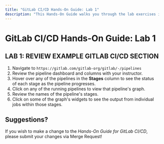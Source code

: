 ```yaml
---
title: "GitLab CI/CD Hands-On Guide: Lab 1"
description: "This Hands-On Guide walks you through the lab exercises in the GitLab CI/CD course."
---
```


# GitLab CI/CD Hands-On Guide: Lab 1


## LAB 1: REVIEW EXAMPLE GITLAB CI/CD SECTION

1. Navigate to `https://gitlab.com/gitlab-org/gitlab/-/pipelines`
1. Review the pipeline dashboard and columns with your instructor.
1. Hover over any of the pipelines in the **Stages** column to see the status of each stage as the pipeline progresses.
1. Click on any of the running pipelines to view that pipeline's graph.
1. Review the names of the pipeline's stages.
1. Click on some of the graph's widgets to see the output from individual jobs within those stages.

## Suggestions?

If you wish to make a change to the *Hands-On Guide for GitLab CI/CD*, please submit your changes via Merge Request!
